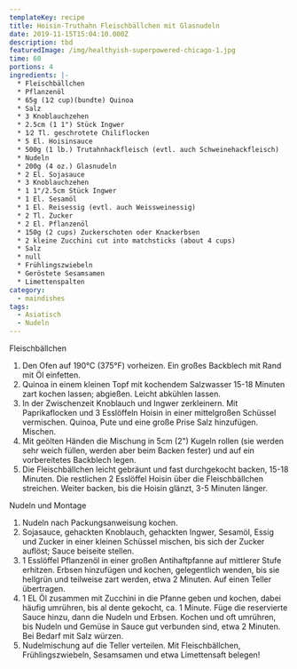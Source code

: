 ```yaml
---
templateKey: recipe
title: Hoisin-Truthahn Fleischbällchen mit Glasnudeln
date: 2019-11-15T15:04:10.000Z
description: tbd
featuredImage: /img/healthyish-superpowered-chicago-1.jpg
time: 60
portions: 4
ingredients: |-
  * Fleischbällchen
  * Pflanzenöl
  * 65g (1⁄2 cup)(bundte) Quinoa
  * Salz
  * 3 Knoblauchzehen
  * 2.5cm (1 1") Stück Ingwer
  * 1⁄2 Tl. geschrotete Chiliflocken
  * 5 El. Hoisinsauce
  * 500g (1 lb.) Trutahnhackfleisch (evtl. auch Schweinehackfleisch)
  * Nudeln
  * 200g (4 oz.) Glasnudeln
  * 2 El. Sojasauce
  * 3 Knoblauchzehen
  * 1 1"/2.5cm Stück Ingwer
  * 1 El. Sesamöl
  * 1 El. Reisessig (evtl. auch Weissweinessig)
  * 2 Tl. Zucker
  * 2 El. Pflanzenöl
  * 150g (2 cups) Zuckerschoten oder Knackerbsen
  * 2 kleine Zucchini cut into matchsticks (about 4 cups)
  * Salz
  * null
  * Frühlingszwiebeln
  * Geröstete Sesamsamen
  * Limettenspalten
category:
  - maindishes
tags:
  - Asiatisch
  - Nudeln
---
```


Fleischbällchen

1. Den Ofen auf 190°C (375°F) vorheizen. Ein großes Backblech mit Rand mit Öl einfetten.
2. Quinoa in einem kleinen Topf mit kochendem Salzwasser 15-18 Minuten zart kochen lassen; abgießen. Leicht abkühlen lassen.
3. In der Zwischenzeit Knoblauch und Ingwer zerkleinern. Mit Paprikaflocken und 3 Esslöffeln Hoisin in einer mittelgroßen Schüssel vermischen. Quinoa, Pute und eine große Prise Salz hinzufügen. Mischen.
4. Mit geölten Händen die Mischung in 5cm (2") Kugeln rollen (sie werden sehr weich füllen, werden aber beim Backen fester) und auf ein vorbereitetes Backblech legen.
5. Die Fleischbällchen leicht gebräunt und fast durchgekocht backen, 15-18 Minuten. Die restlichen 2 Esslöffel Hoisin über die Fleischbällchen streichen. Weiter backen, bis die Hoisin glänzt, 3-5 Minuten länger.

Nudeln und Montage

1. Nudeln nach Packungsanweisung kochen.
2. Sojasauce, gehackten Knoblauch, gehackten Ingwer, Sesamöl, Essig und Zucker in einer kleinen Schüssel mischen, bis sich der Zucker auflöst; Sauce beiseite stellen.
3. 1 Esslöffel Pflanzenöl in einer großen Antihaftpfanne auf mittlerer Stufe erhitzen. Erbsen hinzufügen und kochen, gelegentlich wenden, bis sie hellgrün und teilweise zart werden, etwa 2 Minuten. Auf einen Teller übertragen.
4. 1 EL Öl zusammen mit Zucchini in die Pfanne geben und kochen, dabei häufig umrühren, bis al dente gekocht, ca. 1 Minute. Füge die reservierte Sauce hinzu, dann die Nudeln und Erbsen. Kochen und oft umrühren, bis Nudeln und Gemüse in Sauce gut verbunden sind, etwa 2 Minuten. Bei Bedarf mit Salz würzen.
5. Nudelmischung auf die Teller verteilen. Mit Fleischbällchen, Frühlingszwiebeln, Sesamsamen und etwa Limettensaft belegen!
